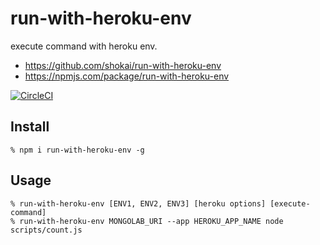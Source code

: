 # run-with-heroku-env

execute command with heroku env.

- https://github.com/shokai/run-with-heroku-env
- https://npmjs.com/package/run-with-heroku-env

[![CircleCI](https://circleci.com/gh/shokai/run-with-heroku-env.svg?style=svg)](https://circleci.com/gh/shokai/run-with-heroku-env)


## Install

    % npm i run-with-heroku-env -g


## Usage

    % run-with-heroku-env [ENV1, ENV2, ENV3] [heroku options] [execute-command]
    % run-with-heroku-env MONGOLAB_URI --app HEROKU_APP_NAME node scripts/count.js
